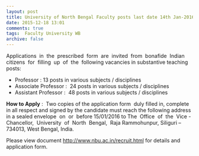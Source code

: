 ```yaml
---
layout: post
title: University of North Bengal Faculty posts last date 14th Jan-2016   
date: 2015-12-18 13:01
comments: true
tags:  Faculty University WB 
archive: false
---
```

Applications  in  the  prescribed  form  are  invited  from  bonafide  Indian  citizens  for  filling  up  of  the  following vacancies in substantive teaching posts:


- Professor : 13 posts in various subjects / disciplines
- Associate Professor :  24 posts in various subjects / disciplines  
- Assistant Professor :  48 posts in various subjects / disciplines 

**How to Apply** :  Two copies of the application form  duly filled in, complete in all respect and signed by the candidate must reach the following address in a sealed envelope  on  or  before 15/01/2016 to The  Office  of  the  Vice - Chancellor,  University  of  North  Bengal,  Raja Rammohunpur, Siliguri – 734013, West Bengal, India.

Please view document <http://www.nbu.ac.in/recruit.html> for details and application form.


